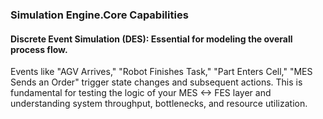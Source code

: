 ### Simulation Engine.Core Capabilities
#### Discrete Event Simulation (DES): Essential for modeling the overall process flow.
Events like "AGV Arrives," "Robot Finishes Task," "Part Enters Cell," "MES Sends an Order" trigger state changes and subsequent actions.
This is fundamental for testing the logic of your MES <-> FES layer and understanding system throughput, bottlenecks, and resource utilization.
 